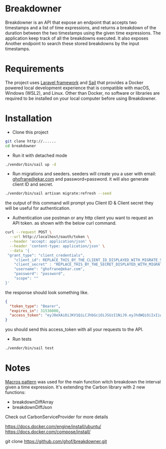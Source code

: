 
# Breakdowner

Breakdowner is an API that expose an endpoint that accepts two timestamps and a
list of time expressions, and returns a breakdown of the duration between the two timestamps
using the given time expressions. The application keep track of all the breakdowns
executed. It also exposes Another endpoint to search these
stored breakdowns by the input timestamps.
# Requirements
The project uses [Laravel framework](https://laravel.com/) and [Sail](https://laravel.com/docs/8.x/sail) that provides a Docker powered local development experience that is compatible with macOS, Windows (WSL2), and Linux. Other than Docker, no software or libraries are required to be installed on your local computer before using Breakdowner.
# Installation 

- Clone this project

```bash 
git clone http://......
cd breakdowner
```
- Run it with detached mode

```bash 
./vendor/bin/sail up -d
```
- Run migrations and seeders.
seeders will create you a user with email: ghofrane@ekar.com and password=password.
it will also generate client ID and secret. 
```bash 
./vendor/bin/sail artisan migrate:refresh --seed
```
the output of this command will prompt you Client ID & Client secret they will be useful for authentication.

- Authentication
use postman or any http client you want to request an API token.
as shown with the below curl command.
```bash 
curl --request POST \
  --url http://localhost/oauth/token \
  --header 'accept: application/json' \
  --header 'content-type: application/json' \
  --data '{
 "grant_type": "client_credentials",
    "client_id": REPLACE_THIS_BY_THE_CLIENT_ID_DISPLAYED_WITH_MIGRATE_SEED_COMMAND,
    "client_secret" : "REPLACE_THIS_BY_THE_SECRET_DISPLAYED_WITH_MIGRATE_SEED_COMMAND",
	"username": "ghofrane@ekar.com",
    "password": "password",
    "scope": ""
}'
```
the response should look something like.
```json
{
  "token_type": "Bearer",
  "expires_in": 31536000,
  "access_token": "eyJ0eXAiOiJKV1QiLCJhbGciOiJSUzI1NiJ9.eyJhdWQiOiIxIiwianRpIjoiZDU0Njc4MmI5MzZiMmI0Y2EzYjJhODM3MWI4ODNhYWVhYjkxOGEwN2I4YTc3NDUxNmJhNzBkN2VlZTU1MGZkODk3ZWQ5NmFlNDUzYWUxMGYiLCJpYXQiOjE2MjQxMTI5NzMuOTExNDksIm5iZiI6MTYyNDExMjk3My45MTE0OTQsImV4cCI6MTY1NTY0ODk3My45MDUyOTEsInN1YiI6IiIsInNjb3BlcyI6W119.OYj1zkTYKTKguk66efzogAUA546_YfrmUi6mSaKA2sYKJlXqwNNAlPHBmyDh6RnVgehTiCgHSN4pfxZM9BevgQqpry3yzAEYoyu0GwN3mEshARvpQee51fojRJDcDQXxbjzZMBmk2nsCSyFDxSrA_Sb2ZyZdc7YB83CJ41I6v0E9osbM-B_L8ZdEusU_XYBttOpGJUaf05-0G1cpaQxDVlO-fBdUyQTWXseprnmxousHbvnccWNN6sMXO8-tznEXApG2sj2qsMcthdUO7kzHbnZehM9uAxwUbzWccAnkyP5cNz5Vfnx4AWERA314BfOEMT0oXruzNxMOFnDe5-sR7c1QsnZCVSyFldPKem7idyJEtc-N7vYkwGwKMdlDs8p_lHI_8lWEgP-QYdW2bqtRyyoBK0NUbi-oEEx-6HeW8X8erYgIf-Pqu_370GZojtuCqqoUh_kQ2hT6HMRTNg4ByzYKDgFaAh-6ONpKfinDJ_Ko0xzEkEzfPPtCgBtkYEE3-e9B1vK1JHQnk3VohLhweI-QSm56dw7crqRUdbWAEOsGgz6-w7XCzfy7-cDIqejJRzq52WWtWE5h6go9c6jIUOIseeMkbn7XH-xFy204_T_GjHeod7-8uj9ScfwGzVepKKHO64XRDZiA7LgOyb8xl2PXArqqst09CRasyyoXGVk"
}
```
you should send this access_token with all your requests to the API.


- Run tests

```bash 
./vendor/bin/sail test
```

# Notes
[Macros pattern](https://tighten.co/blog/the-magic-of-laravel-macros/) was used for the main function witch breakdown the interval given a time expression. It's extending the Carbon library with 2 new functions:
- breakdownDiffArray
- breakdownDiffJson

Check out CarbonServiceProvider for more details

    
https://docs.docker.com/engine/install/ubuntu/
https://docs.docker.com/compose/install/

git clone https://github.com/ghof/breakdowner.git


